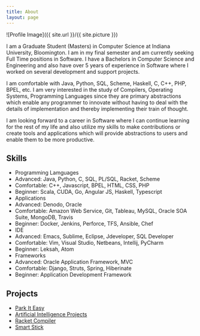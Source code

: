```yaml
---
title: About
layout: page
---
```

![Profile Image]({{ site.url }}/{{ site.picture }})

<p>I am a Graduate Student (Masters) in Computer Science at Indiana University, Bloomington. I am in my final semester and am currently seeking Full Time positions in Software. I have a Bachelors in Computer Science and Engineering and also have over 5 years of experience in Software where I worked on several development and support projects. </p>
<p>I am comfortable with Java, Python, SQL, Scheme, Haskell, C, C++, PHP, BPEL, etc. I am very interested in the study of Compilers, Operating Systems, Programming Languages since they are primary abstractions which enable any programmer to innovate without having to deal with the details of implementation and thereby implementing their train of thought.</p>
<p>I am looking forward to a career in Software where I can continue learning for the rest of my life and also utilize my skills to make contributions or create tools and applications which will provide abstractions to users and enable them to be more productive.</p>

<h2>Skills</h2>

<ul class="skill-list">
	<li> Programming Lamguages
		 <li> Advanced: Java, Python, C, SQL, PL/SQL, Racket, Scheme</li>
		 <li> Comfortable: C++, Javascript, BPEL, HTML, CSS, PHP</li>
		 <li> Beginner: Scala, CUDA, Go, Angular JS, Haskell, Typescript </li>		
	</li>
	<li>Applications
		<li> Advanced: Denodo, Oracle</li>
		<li> Comfortable: Amazon Web Service, Git, Tableau, MySQL, Oracle SOA Suite, MongoDB, Travis</li>
		<li> Beginner: Docker, Jenkins, Perforce, TFS, Ansible, Chef</li>
	</li>
	<li>IDE
		<li> Advanced: Emacs, Sublime, Eclipse, Jdeveloper, SQL Developer</li>
		<li> Comfortable: Vim, Visual Studio, Netbeans, Intellij, PyCharm</li>
		<li> Beginner: Leksah, Atom</li>		
	</li>
	<li>Frameworks
		<li> Advanced: Oracle Application Framework, MVC</li>
		<li> Comfortable: Django, Struts, Spring, Hiberinate</li>
		<li> Beginner: Application Development Framework</li>	
	</li>
</ul>

<h2>Projects</h2>

<ul>
	<li><a href="https://github.com/ParkItEasy">Park It Easy</a></li>
	<li><a href="https://github.com/AI-Projects">Artificial Intelligence Projects</a></li>
	<li><a href="https://github.com/Racket-Compiler">Racket Compiler</a></li>
	<li><a href="https://github.com/SmartStick">Smart Stick</a></li>
</ul>
